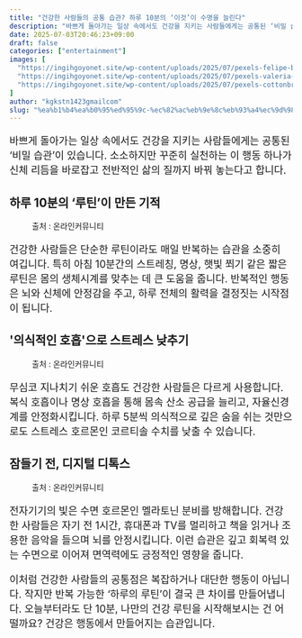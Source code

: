 ```yaml
---
title: "건강한 사람들의 공통 습관? 하루 10분의 ‘이것’이 수명을 늘린다"
description: "바쁘게 돌아가는 일상 속에서도 건강을 지키는 사람들에게는 공통된 ‘비밀 습관’이 있습니다. 소소하지만 꾸준히 실천하는 이 행동 하나가 신체 리듬을 바로잡고 전반적인 삶의 질까지 바꿔 놓는다고 합니다."
date: 2025-07-03T20:46:23+09:00
draft: false
categories: ["entertainment"]
images: [
  "https://ingihgoyonet.site/wp-content/uploads/2025/07/pexels-felipe-borges-964530-2597205-683x1024.jpg"
  "https://ingihgoyonet.site/wp-content/uploads/2025/07/pexels-valeria-ushakova-603898-3094215-1-683x1024.jpg"
  "https://ingihgoyonet.site/wp-content/uploads/2025/07/pexels-cottonbro-5076522-683x1024.jpg"
]
author: "kgkstn1423gmailcom"
slug: "%ea%b1%b4%ea%b0%95%ed%95%9c-%ec%82%ac%eb%9e%8c%eb%93%a4%ec%9d%98-%ea%b3%b5%ed%86%b5-%ec%8a%b5%ea%b4%80-%ed%95%98%eb%a3%a8-10%eb%b6%84%ec%9d%98-%ec%9d%b4%ea%b2%83%ec%9d%b4-%ec%88%98"
---
```


<p style="font-size:18px">바쁘게 돌아가는 일상 속에서도 건강을 지키는 사람들에게는 공통된 ‘비밀 습관’이 있습니다. 소소하지만 꾸준히 실천하는 이 행동 하나가 신체 리듬을 바로잡고 전반적인 삶의 질까지 바꿔 놓는다고 합니다.</p> <h2 >하루 10분의 ‘루틴’이 만든 기적</h2> <figure ><img src="https://ingihgoyonet.site/wp-content/uploads/2025/07/pexels-felipe-borges-964530-2597205-683x1024.jpg" alt="" style="aspect-ratio:16/9;object-fit:cover"/><figcaption >출처 : 온라인커뮤니티</figcaption></figure> <p style="font-size:18px">건강한 사람들은 단순한 루틴이라도 매일 반복하는 습관을 소중히 여깁니다. 특히 아침 10분간의 스트레칭, 명상, 햇빛 쬐기 같은 짧은 루틴은 몸의 생체시계를 맞추는 데 큰 도움을 줍니다. 반복적인 행동은 뇌와 신체에 안정감을 주고, 하루 전체의 활력을 결정짓는 시작점이 됩니다.</p> <h2 >'의식적인 호흡'으로 스트레스 낮추기</h2> <figure ><img src="https://ingihgoyonet.site/wp-content/uploads/2025/07/pexels-valeria-ushakova-603898-3094215-1-683x1024.jpg" alt="" style="aspect-ratio:16/9;object-fit:cover"/><figcaption >출처 : 온라인커뮤니티</figcaption></figure> <p style="font-size:18px">무심코 지나치기 쉬운 호흡도 건강한 사람들은 다르게 사용합니다. 복식 호흡이나 명상 호흡을 통해 몸속 산소 공급을 늘리고, 자율신경계를 안정화시킵니다. 하루 5분씩 의식적으로 깊은 숨을 쉬는 것만으로도 스트레스 호르몬인 코르티솔 수치를 낮출 수 있습니다.</p> <h2 >잠들기 전, 디지털 디톡스</h2> <figure ><img src="https://ingihgoyonet.site/wp-content/uploads/2025/07/pexels-cottonbro-5076522-683x1024.jpg" alt="" style="aspect-ratio:16/9;object-fit:cover"/><figcaption >출처 : 온라인커뮤니티</figcaption></figure> <p style="font-size:18px">전자기기의 빛은 수면 호르몬인 멜라토닌 분비를 방해합니다. 건강한 사람들은 자기 전 1시간, 휴대폰과 TV를 멀리하고 책을 읽거나 조용한 음악을 들으며 뇌를 안정시킵니다. 이런 습관은 깊고 회복력 있는 수면으로 이어져 면역력에도 긍정적인 영향을 줍니다.</p> <p style="font-size:18px">이처럼 건강한 사람들의 공통점은 복잡하거나 대단한 행동이 아닙니다. 작지만 반복 가능한 ‘하루의 루틴’이 결국 큰 차이를 만들어냅니다. 오늘부터라도 단 10분, 나만의 건강 루틴을 시작해보시는 건 어떨까요? 건강은 행동에서 만들어지는 습관입니다.</p>